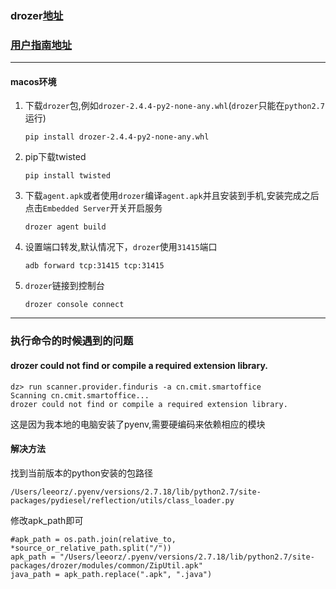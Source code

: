 ### drozer[地址](https://labs.withsecure.com/tools/drozer/)
### [用户指南地址](https://labs.withsecure.com/assets/BlogFiles/mwri-drozer-user-guide-2015-03-23.pdf)
-------
#### macos环境
1. 下载`drozer`包,例如`drozer-2.4.4-py2-none-any.whl`(`drozer`只能在`python2.7`运行)
    ```shell
    pip install drozer-2.4.4-py2-none-any.whl
    ```
2. pip下载twisted
    ```shell
    pip install twisted
    ```
3. 下载`agent.apk`或者使用`drozer`编译`agent.apk`并且安装到手机,安装完成之后点击`Embedded Server`开关开启服务
    ```shell
    drozer agent build
    ```
4. 设置端口转发,默认情况下，`drozer`使用`31415`端口
    ```shell
    adb forward tcp:31415 tcp:31415
    ```
5. `drozer`链接到控制台
    ```shell
    drozer console connect
    ```
-------
### 执行命令的时候遇到的问题
#### drozer could not find or compile a required extension library.
```shell
dz> run scanner.provider.finduris -a cn.cmit.smartoffice
Scanning cn.cmit.smartoffice...
drozer could not find or compile a required extension library.
```
这是因为我本地的电脑安装了pyenv,需要硬编码来依赖相应的模块
#### 解决方法
找到当前版本的python安装的包路径
```shell
/Users/leeorz/.pyenv/versions/2.7.18/lib/python2.7/site-packages/pydiesel/reflection/utils/class_loader.py
```
修改apk_path即可
```
#apk_path = os.path.join(relative_to, *source_or_relative_path.split("/"))
apk_path = "/Users/leeorz/.pyenv/versions/2.7.18/lib/python2.7/site-packages/drozer/modules/common/ZipUtil.apk"
java_path = apk_path.replace(".apk", ".java")
```